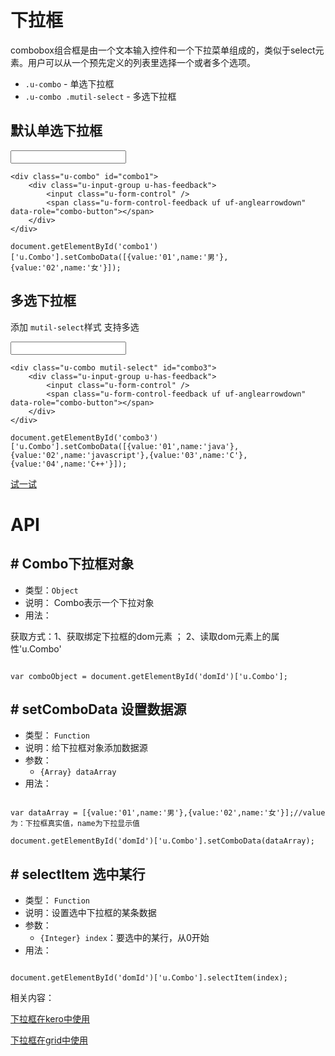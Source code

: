 # 下拉框

combobox组合框是由一个文本输入控件和一个下拉菜单组成的，类似于select元素。用户可以从一个预先定义的列表里选择一个或者多个选项。

* `.u-combo` - 单选下拉框
* `.u-combo .mutil-select` - 多选下拉框


## 默认单选下拉框
<div class="example-content"><div class="u-combo" id="combo1">
    <div class="u-input-group u-has-feedback">
        <input class="u-form-control" />
        <span class="u-form-control-feedback uf uf-anglearrowdown" data-role="combo-button"></span>
    </div>
</div></div>
<div class="example-content ex-hide"><script>u.compMgr.updateComp();
document.getElementById('combo1')['u.Combo'].setComboData([{value:'01',name:'男'},{value:'02',name:'女'}]);
</script></div>
<div class="examples-code"><pre><code>&lt;div class="u-combo" id="combo1">
    &lt;div class="u-input-group u-has-feedback">
        &lt;input class="u-form-control" />
        &lt;span class="u-form-control-feedback uf uf-anglearrowdown" data-role="combo-button">&lt;/span>
    &lt;/div>
&lt;/div></code></pre>
</div>
<div class="examples-code"><pre><code>document.getElementById('combo1')['u.Combo'].setComboData([{value:'01',name:'男'},{value:'02',name:'女'}]);</code></pre>
</div>

## 多选下拉框
添加 `mutil-select`样式 支持多选
<div class="example-content"><div class="u-combo mutil-select" id="combo3">
    <div class="u-input-group u-has-feedback">
        <input class="u-form-control" />
        <span class="u-form-control-feedback uf uf-anglearrowdown" data-role="combo-button"></span>
    </div>
</div></div>
<div class="example-content ex-hide"><script>u.compMgr.updateComp();
document.getElementById('combo3')['u.Combo'].setComboData([{value:'01',name:'java'},{value:'02',name:'javascript'},{value:'03',name:'C'},{value:'04',name:'C++'}]);
</script></div>
<div class="examples-code"><pre><code>&lt;div class="u-combo mutil-select" id="combo3">
    &lt;div class="u-input-group u-has-feedback">
        &lt;input class="u-form-control" />
        &lt;span class="u-form-control-feedback uf uf-anglearrowdown" data-role="combo-button">&lt;/span>
    &lt;/div>
&lt;/div></code></pre>
</div>
<div class="examples-code"><pre><code>document.getElementById('combo3')['u.Combo'].setComboData([{value:'01',name:'java'},{value:'02',name:'javascript'},{value:'03',name:'C'},{value:'04',name:'C++'}]);</code></pre>
</div>


[试一试](http://design.yyuap.com/dist/pages/webIDE/index.html#/demos/ui/combobox)

# API

## \# Combo下拉框对象

* 类型：`Object`
* 说明： Combo表示一个下拉对象
* 用法：

获取方式：1、获取绑定下拉框的dom元素 ； 2、读取dom元素上的属性'u.Combo'

```

var comboObject = document.getElementById('domId')['u.Combo'];

```

## \# setComboData 设置数据源

* 类型： `Function`
* 说明：给下拉框对象添加数据源
* 参数：
	* `{Array} dataArray`
* 用法：

```

var dataArray = [{value:'01',name:'男'},{value:'02',name:'女'}];//value为：下拉框真实值，name为下拉显示值

document.getElementById('domId')['u.Combo'].setComboData(dataArray);

```

## \# selectItem 选中某行
* 类型： `Function`
* 说明：设置选中下拉框的某条数据
* 参数：
	* `{Integer} index`：要选中的某行，从0开始
* 用法：

```

document.getElementById('domId')['u.Combo'].selectItem(index);

```

相关内容：

[下拉框在kero中使用](http://design.yyuap.com/dist/pages/kero/combobox_ex.html)    

[下拉框在grid中使用](http://design.yyuap.com/dist/pages/webIDE/index.html#/demos/grids/edit)

